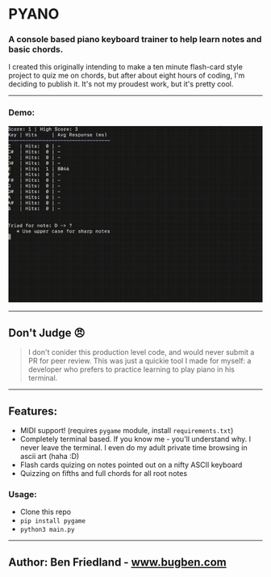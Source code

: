 # PYANO
### A console based piano keyboard trainer to help learn notes and basic chords.

I created this originally intending to make a ten minute flash-card style project to quiz me on chords, but after 
about eight hours of coding, I'm deciding to publish it. It's not my proudest work, but it's pretty cool.

_________________

### Demo:
![](https://github.com/ben174/pyano/blob/80899a6049a88e68723234023f7f444e85560c9c/pyano.gif)

_________________
## Don't Judge 😠

> I don't conider this production level code, and would never submit a PR for peer review.
> This was just a quickie tool I made for myself: a developer who prefers to practice learning to play piano in his terminal.

_________________
## Features:

* MIDI support! (requires `pygame` module, install `requirements.txt`)
* Completely terminal based. If you know me - you'll understand why. I never leave the terminal. I even do my 
  adult private time browsing in ascii art (haha :D)
* Flash cards quizing on notes pointed out on a nifty ASCII keyboard
* Quizzing on fifths and full chords for all root notes

### Usage:
* Clone this repo
* `pip install pygame`
* `python3 main.py`

_________________

## Author: Ben Friedland - www.bugben.com